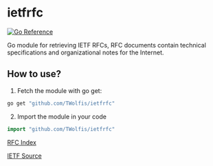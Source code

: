 # ietfrfc
[![Go Reference](https://pkg.go.dev/badge/github.com/TWolfis/ietfRfc@v1.0.1.svg)](https://pkg.go.dev/github.com/TWolfis/ietfRfc@v1.0.1)

Go module for retrieving IETF RFCs, RFC documents contain technical specifications and organizational notes for the Internet.

## How to use?
1. Fetch the module with go get: 
```sh
go get "github.com/TWolfis/ietfrfc"   
 ```
2. Import the module in your code
```go
import "github.com/TWolfis/ietfrfc"
```

[RFC Index](https://www.rfc-editor.org/rfc-index.html)

[IETF Source](https://www.ietf.org/standards/rfcs/)